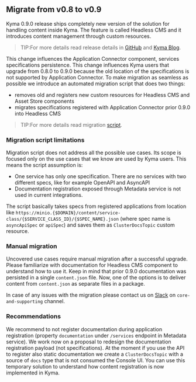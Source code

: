 ## Migrate from v0.8 to v0.9

Kyma 0.9.0 release ships completely new version of the solution for handling content inside Kyma. The feature is called Headless CMS and it introduces content management through custom resources. 

> TIP:For more details read release details in [GitHub](https://github.com/kyma-project/kyma/releases/tag/0.9.0) and [Kyma Blog](https://kyma-project.io/blog/).

This change influences the Application Connector component, services specifications persistence. This change influences Kyma users that upgrade from 0.8.0 to 0.9.0 because the old location of the specifications is not supported by Application Connector.
To make migration as seamless as possible we introduce an automated migration script that does two things:
- removes old and registers new custom resources for Headless CMS and Asset Store components
- migrates specifications registered with Application Connector prior 0.9.0 into Headless CMS
> TIP:For more details read migration [script](https://github.com/kyma-project/kyma/blob/master/resources/cms/templates/_helper_migrate_to_cms.txt).

### Migration script limitations

Migration script does not address all the possible use cases. Its scope is focused only on the use cases that we know are used by Kyma users.
This means the script assumption is:
- One service has only one specification. There are no services with two different specs, like for example OpenAPI and AsyncAPI
- Documentation registration exposed through Metadata service is not used in current integrations.

The script basically takes specs from registered applications from location like `https://minio.{$DOMAIN}/content/service-class/{$SERVICE_CLASS_ID}/{$SPEC_NAME}.json` (where spec name is `asyncApiSpec` or `apiSpec`)
and saves them as `ClusterDocsTopic` custom resource.

### Manual migration

Uncovered use cases require manual migration after a successful upgrade. Please familiarize with documentation for Headless CMS component to understand how to use it.
Keep in mind that prior 0.9.0 documentation was persisted in a single `content.json` file. Now, one of the options is to deliver content from `content.json` as separate files in a package.

In case of any issues with the migration please contact us on [Slack](http://slack.kyma-project.io) on `core-and-supporting` channel.

### Recommendations 

We recommend to not register documentation during application registration (property `documentation` under `/services` endpoint in Metadata service). We work now on a proposal to redesign the documentation registration payload (not specifications).
At the moment if you use the API to register also static documentation we create a `ClusterDocsTopic` with a source of `docs` type that is not consumed the Console UI. You can use this temporary solution to understand how content registration is now implemented in Kyma.




